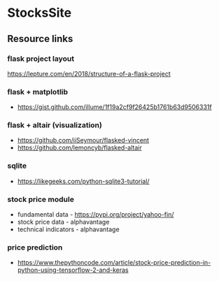 # StocksSite

## Resource links

### flask project layout
https://lepture.com/en/2018/structure-of-a-flask-project

### flask + matplotlib
* https://gist.github.com/illume/1f19a2cf9f26425b1761b63d9506331f

### flask + altair (visualization) 
* https://github.com/iiSeymour/flasked-vincent
* https://github.com/lemoncyb/flasked-altair

### sqlite
* https://likegeeks.com/python-sqlite3-tutorial/

### stock price module
* fundamental data - https://pypi.org/project/yahoo-fin/
* stock price data - alphavantage
* technical indicators - alphavantage


### price prediction
* https://www.thepythoncode.com/article/stock-price-prediction-in-python-using-tensorflow-2-and-keras
